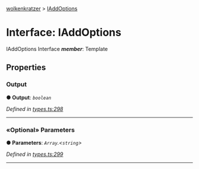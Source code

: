[wolkenkratzer](../README.md) > [IAddOptions](../interfaces/iaddoptions.md)



# Interface: IAddOptions


IAddOptions Interface
*__member__*: Template



## Properties
<a id="output"></a>

###  Output

**●  Output**:  *`boolean`* 

*Defined in [types.ts:298](https://github.com/arminhammer/wolkenkratzer/blob/aef6abd/src/types.ts#L298)*





___

<a id="parameters"></a>

### «Optional» Parameters

**●  Parameters**:  *`Array`.<`string`>* 

*Defined in [types.ts:299](https://github.com/arminhammer/wolkenkratzer/blob/aef6abd/src/types.ts#L299)*





___


